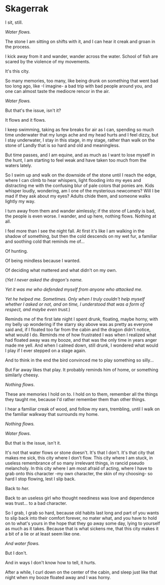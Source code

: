 Skagerrak
=========

I sit, still.

*Water flows.*

The stone I am sitting on shifts with it, and I can hear it creak and groan in the process.

I kick away from it and wander, wander across the water. School of fish are scared by the violence of my movements.

It's this city.

So many memories, too many, like being drunk on something that went bad too long ago, like -I imagine- a bad trip with bad people around you, and one can almost taste the mediocre rencor in the air.

*Water flows.*

But that's the issue, isn't it?

It flows and it flows.

I keep swimming, taking as few breaks for air as I can, spending so much time underwater that my lungs ache and my head hurts and I feel dizzy, but I stay underwater, I stay in this stage, in my stage, rather than walk on the stone of Landly that is so hard and old and meaningless.

But time passes, and I am equine, and as much as I want to lose myself in the hunt, I am starting to feel weak and have taken too much from the waters lately.

So I swim up and walk on the downside of the stone until I reach the edge, where I can climb to hear whispers, light flooding into my eyes and distracting me with the confusing blur of pale colors that ponies are. Kids whisper loudly, wondering, am I one of the mysterious newcomers? Will I be mad if they ask about my eyes? Adults chide them, and someone walks lightly my way.

I turn away from them and wander aimlessly; if the stone of Landly is bad, the people is even worse. I wander, and up here, nothing flows. Nothing at all.

I feel more than I see the night fall. At first it's like I am walking in the shadow of something, but then the cold descends on my wet fur, a familiar and soothing cold that reminds me of...

Of hunting.

Of being mindless because I wanted.

Of deciding what mattered and what didn't on my own.

(*Yet I never asked the dragon's name.*

*Yet it was me who defended myself from anyone who attacked me.*

*Yet he helped me. Sometimes. Only when I truly couldn't help myself whether I asked or not, and on time, I understood that was a form of respect, and maybe even trust.*)

Reminds me of the first late night I spent drunk, floating, maybe horny, with my belly up wondering if the starry sky above was as pretty as everyone said and, if I floated too far from the cabin and the dragon didn't notice, what would I do. Reminds me of how frustrated I was when I realized what had floated away was my booze, and that was the only time in years anger made me yell. And when I calmed down, still drunk, I wondered what would I play if I ever stepped on a stage again.

And to think in the end the bird convinced me to play something so silly...

But Far away likes that play. It probably reminds him of home, or something similarly cheesy.

*Nothing flows*.

These are memories I hold on to. I hold on to them, remember all the things they taught me, because I'd rather remember them than other things.

I hear a familiar creak of wood, and follow my ears, trembling, until I walk on the familiar walkway that surrounds my home.

*Nothing flows.*

*Water flows*.

But that is the issue, isn't it.

It's not that water flows or stone doesn't. It's that I don't. It's that city that makes me sick, this city where I don't flow. This city where I am stuck, in useless remembrance of so many irrelevant things, in rancid pseudo melancholy. In this city where I am most afraid of acting, where I have to grab onto this character -my own character, the skin of my choosing- so hard I stop flowing, lest I slip back.

Back to *her.*

Back to an useless girl who thought neediness was love and dependence was trust... to a bad character.

So I grab, I grab so hard, because old habits last long and part of you wants to slip back into their comfort forever, no mater what, and you have to hold on to what's yours in the hope that they go away some day, lying to yourself as much as it takes. Because that is what sickens me, that this city makes it a bit of a lie or at least seem like one.

*And water flows.*

But I don't.

And in ways I don't know how to tell, it hurts.

After a while, I curl down on the center of the cabin, and sleep just like that night when my booze floated away and I was horny.